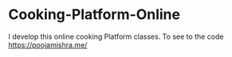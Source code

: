 # Cooking-Platform-Online
 I develop this online cooking Platform classes. To see to the code https://poojamishra.me/
